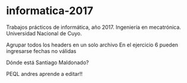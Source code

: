 # informatica-2017
Trabajos prácticos de informática, año 2017. Ingeniería en mecatrónica. Universidad Nacional de Cuyo.

Agrupar todos los headers en un solo archivo
En el ejercicio 6 pueden ingresarse fechas no válidas

Dónde está Santiago Maldonado?

PEQL
andres aprende a editar!!
